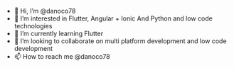 - 👋 Hi, I’m @danoco78
- 👀 I’m interested in Flutter, Angular + Ionic And Python and low code technologies
- 🌱 I’m currently learning Flutter
- 💞️ I’m looking to collaborate on multi platform development and low code development
- 📫 How to reach me @danoco78

<!---
danoco78/danoco78 is a ✨ special ✨ repository because its `README.md` (this file) appears on your GitHub profile.
You can click the Preview link to take a look at your changes.
--->
